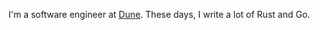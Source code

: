 I'm a software engineer at [Dune](https://dune.com/careers).
These days, I write a lot of Rust and Go.

